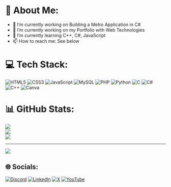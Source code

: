 <!--
**Mathus06/Mathus06** is a ✨ _special_ ✨ repository because its `README.md` (this file) appears on your GitHub profile.

Here are some ideas to get you started:

- 🔭 I’m currently working on ...
- 🌱 I’m currently learning ...
- 👯 I’m looking to collaborate on ...
- 🤔 I’m looking for help with ...
- 💬 Ask me about ...
- 📫 How to reach me: ...
- 😄 Pronouns: ...
- ⚡ Fun fact: ...
-->

# 💫 About Me:
- 🏫 I’m currently working on Building a Metro Application in C#<br>
- 🏡 I’m currently working on my Portfolio with Web Technologies<br>
- 🌱 I’m currently learning C++, C#, JavaScript<br>
- 📫 How to reach me: See below<br>


# 💻 Tech Stack:
![HTML5](https://img.shields.io/badge/html5-%23E34F26.svg?style=for-the-badge&logo=html5&logoColor=white) ![CSS3](https://img.shields.io/badge/css3-%231572B6.svg?style=for-the-badge&logo=css3&logoColor=white) ![JavaScript](https://img.shields.io/badge/javascript-%23323330.svg?style=for-the-badge&logo=javascript&logoColor=%23F7DF1E) ![MySQL](https://img.shields.io/badge/mysql-4479A1.svg?style=for-the-badge&logo=mysql&logoColor=white) ![PHP](https://img.shields.io/badge/php-%23777BB4.svg?style=for-the-badge&logo=php&logoColor=white) ![Python](https://img.shields.io/badge/python-3670A0?style=for-the-badge&logo=python&logoColor=ffdd54) ![C](https://img.shields.io/badge/c-%2300599C.svg?style=for-the-badge&logo=c&logoColor=white) ![C#](https://img.shields.io/badge/c%23-%23239120.svg?style=for-the-badge&logo=csharp&logoColor=white) ![C++](https://img.shields.io/badge/c++-%2300599C.svg?style=for-the-badge&logo=c%2B%2B&logoColor=white) ![Canva](https://img.shields.io/badge/Canva-%2300C4CC.svg?style=for-the-badge&logo=Canva&logoColor=white)
# 📊 GitHub Stats:
![](https://github-readme-stats.vercel.app/api?username=Mathus06&theme=dark&hide_border=false&include_all_commits=false&count_private=true)<br/>
![](https://nirzak-streak-stats.vercel.app/?user=Mathus06&theme=dark&hide_border=false)<br/>
![](https://github-readme-stats.vercel.app/api/top-langs/?username=Mathus06&theme=dark&hide_border=false&include_all_commits=false&count_private=true&layout=compact)

---
[![](https://visitcount.itsvg.in/api?id=Mathus06&icon=0&color=0)](https://visitcount.itsvg.in)

## 🌐 Socials:
[![Discord](https://img.shields.io/badge/Discord-%237289DA.svg?logo=discord&logoColor=white)](https://discord.gg/https://discord.gg/45MwCv4DGW) [![LinkedIn](https://img.shields.io/badge/LinkedIn-%230077B5.svg?logo=linkedin&logoColor=white)](https://linkedin.com/in/mathis-brongniart-44715b279) [![X](https://img.shields.io/badge/X-black.svg?logo=X&logoColor=white)](https://x.com/mishat19) [![YouTube](https://img.shields.io/badge/YouTube-%23FF0000.svg?logo=YouTube&logoColor=white)](https://youtube.com/@mishatR19) 

<!-- Proudly created with GPRM ( https://gprm.itsvg.in ) -->
